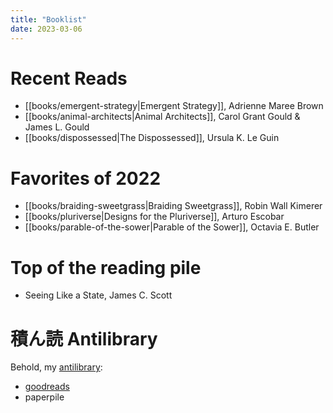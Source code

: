 ```yaml
---
title: "Booklist"
date: 2023-03-06
---
```


# Recent Reads
- [[books/emergent-strategy|Emergent Strategy]], Adrienne Maree Brown
- [[books/animal-architects|Animal Architects]], Carol Grant Gould & James L. Gould
- [[books/dispossessed|The Dispossessed]], Ursula K. Le Guin

# Favorites of 2022
- [[books/braiding-sweetgrass|Braiding Sweetgrass]], Robin Wall Kimerer
- [[books/pluriverse|Designs for the Pluriverse]], Arturo Escobar
- [[books/parable-of-the-sower|Parable of the Sower]], Octavia E. Butler

# Top of the reading pile
- Seeing Like a State, James C. Scott

# 積ん読 Antilibrary
Behold, my [antilibrary](https://nesslabs.com/antilibrary):
- [goodreads](https://www.goodreads.com/review/list/127050485-michael-walton?shelf=to-read)
- paperpile